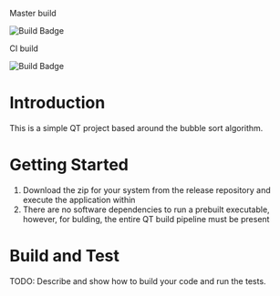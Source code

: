 Master build

![Build Badge](https://ci.appveyor.com/api/projects/status/acmhx0td906vvjrh?svg=true)

CI build

![Build Badge](https://ci.appveyor.com/api/projects/status/hjm1r72apat426ik?svg=true)

# Introduction 
This is a simple QT project based around the bubble sort algorithm.

# Getting Started

1.	Download the zip for your system from the release repository and execute the application within
2.	There are no software dependencies to run a prebuilt executable, however, for bulding, the entire QT build pipeline must be present

# Build and Test
TODO: Describe and show how to build your code and run the tests. 
